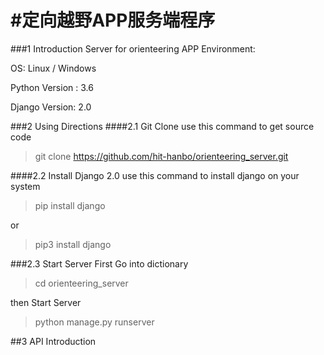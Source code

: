 #定向越野APP服务端程序
======
###1 Introduction
Server for orienteering APP
Environment:
 
OS: Linux / Windows

Python Version : 3.6

Django Version: 2.0

###2 Using Directions
####2.1 Git Clone
use this command to get source code
> git clone https://github.com/hit-hanbo/orienteering_server.git

####2.2 Install Django 2.0
use this command to install django on your system
> pip install django

or
> pip3 install django

###2.3 Start Server
First Go into dictionary
> cd orienteering_server

then Start Server
> python manage.py runserver


##3 API Introduction
